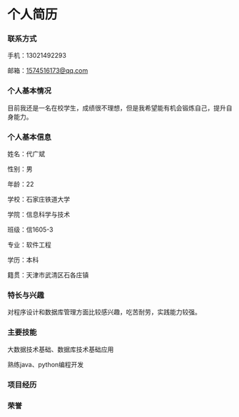 # 个人简历
### 联系方式
手机：13021492293

邮箱：1574516173@qq.com
### 个人基本情况
目前我还是一名在校学生，成绩很不理想，但是我希望能有机会锻炼自己，提升自身能力。
### 个人基本信息
姓名：代广斌

性别：男

年龄：22

学校：石家庄铁道大学

学院：信息科学与技术

班级：信1605-3

专业：软件工程

学历：本科

籍贯：天津市武清区石各庄镇
### 特长与兴趣
对程序设计和数据库管理方面比较感兴趣，吃苦耐劳，实践能力较强。
### 主要技能
大数据技术基础、数据库技术基础应用

熟练java、python编程开发
### 项目经历

### 荣誉
